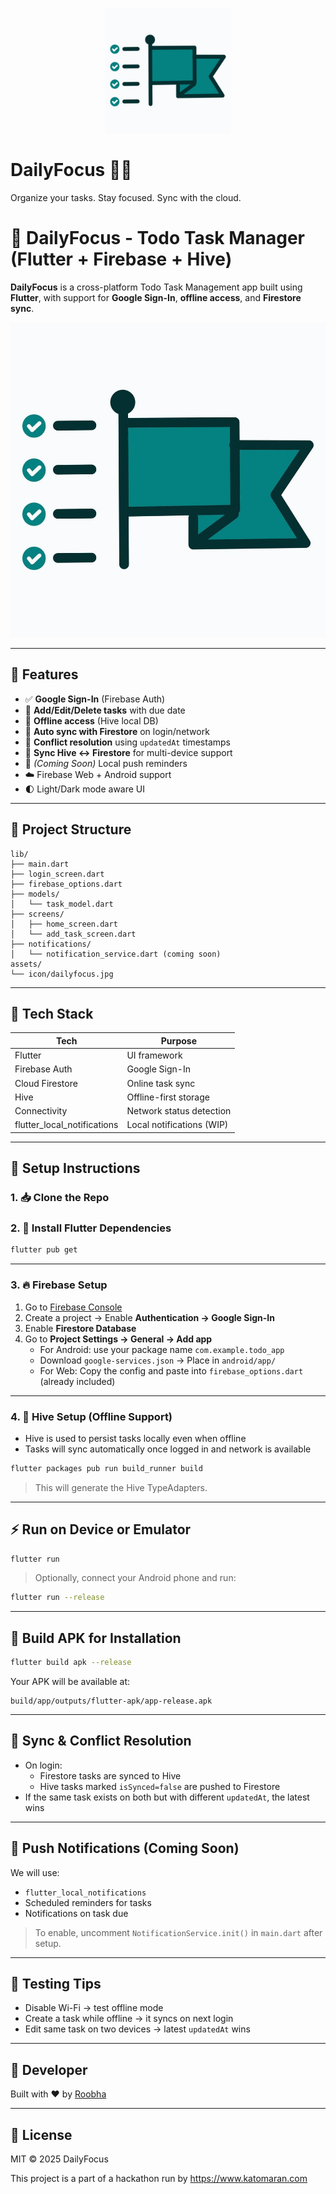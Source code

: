 <p align="center">
  <img src="assets/icon/dailyfocus.jpg" alt="DailyFocus Logo" width="200"/>
</p>

# DailyFocus 🧠📅  
Organize your tasks. Stay focused. Sync with the cloud.


# 📝 DailyFocus - Todo Task Manager (Flutter + Firebase + Hive)

**DailyFocus** is a cross-platform Todo Task Management app built using **Flutter**, with support for **Google Sign-In**, **offline access**, and **Firestore sync**.

![DailyFocus Logo](assets/icon/dailyfocus.jpg)

---

## 🚀 Features

- ✅ **Google Sign-In** (Firebase Auth)
- 📝 **Add/Edit/Delete tasks** with due date
- 📴 **Offline access** (Hive local DB)
- 🔄 **Auto sync with Firestore** on login/network
- 🔁 **Conflict resolution** using `updatedAt` timestamps
- 📶 **Sync Hive ↔ Firestore** for multi-device support
- 🔔 *(Coming Soon)* Local push reminders
- ☁️ Firebase Web + Android support
- 🌓 Light/Dark mode aware UI

---

## 📂 Project Structure

```
lib/
├── main.dart
├── login_screen.dart
├── firebase_options.dart
├── models/
│   └── task_model.dart
├── screens/
│   ├── home_screen.dart
│   └── add_task_screen.dart
├── notifications/
│   └── notification_service.dart (coming soon)
assets/
└── icon/dailyfocus.jpg
```

---

## 🧰 Tech Stack

| Tech            | Purpose                         |
|-----------------|---------------------------------|
| Flutter         | UI framework                    |
| Firebase Auth   | Google Sign-In                  |
| Cloud Firestore | Online task sync                |
| Hive            | Offline-first storage           |
| Connectivity    | Network status detection        |
| flutter_local_notifications | Local notifications (WIP) |

---

## 🔧 Setup Instructions

### 1. 📥 Clone the Repo

### 2. 🔌 Install Flutter Dependencies

```bash
flutter pub get
```

---

### 3. 🔥 Firebase Setup

1. Go to [Firebase Console](https://console.firebase.google.com)
2. Create a project → Enable **Authentication → Google Sign-In**
3. Enable **Firestore Database**
4. Go to **Project Settings → General → Add app**
   - For Android: use your package name `com.example.todo_app`
   - Download `google-services.json` → Place in `android/app/`
   - For Web: Copy the config and paste into `firebase_options.dart` (already included)

---

### 4. 💾 Hive Setup (Offline Support)

- Hive is used to persist tasks locally even when offline
- Tasks will sync automatically once logged in and network is available

```bash
flutter packages pub run build_runner build
```

> This will generate the Hive TypeAdapters.

---

## ⚡ Run on Device or Emulator

```bash
flutter run
```

> Optionally, connect your Android phone and run:

```bash
flutter run --release
```

---

## 📱 Build APK for Installation

```bash
flutter build apk --release
```

Your APK will be available at:

```
build/app/outputs/flutter-apk/app-release.apk
```

---

## 🔄 Sync & Conflict Resolution

- On login:
  - Firestore tasks are synced to Hive
  - Hive tasks marked `isSynced=false` are pushed to Firestore
- If the same task exists on both but with different `updatedAt`, the latest wins

---

## 🔔 Push Notifications (Coming Soon)

We will use:

- `flutter_local_notifications`
- Scheduled reminders for tasks
- Notifications on task due

> To enable, uncomment `NotificationService.init()` in `main.dart` after setup.

---

## 🧪 Testing Tips

- Disable Wi-Fi → test offline mode
- Create a task while offline → it syncs on next login
- Edit same task on two devices → latest `updatedAt` wins

---

## 👤 Developer

Built with ❤️ by [Roobha](https://github.com/Roobha)

---

## 📝 License

MIT © 2025 DailyFocus

This project is a part of a hackathon run by
https://www.katomaran.com
